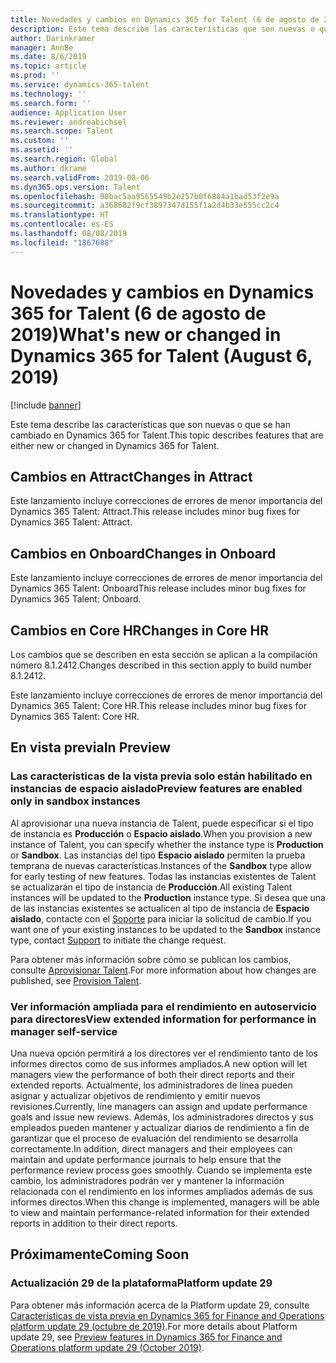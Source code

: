 ```yaml
---
title: Novedades y cambios en Dynamics 365 for Talent (6 de agosto de 2019)
description: Este tema describe las características que son nuevas o que se han cambiado en Microsoft Dynamics 365 for Talent.
author: Darinkramer
manager: AnnBe
ms.date: 8/6/2019
ms.topic: article
ms.prod: ''
ms.service: dynamics-365-talent
ms.technology: ''
ms.search.form: ''
audience: Application User
ms.reviewer: andreabichsel
ms.search.scope: Talent
ms.custom: ''
ms.assetid: ''
ms.search.region: Global
ms.author: dkrame
ms.search.validFrom: 2019-08-06
ms.dyn365.ops.version: Talent
ms.openlocfilehash: 90bac5aa9565549b2e257b0f6804a1bad53f2e9a
ms.sourcegitcommit: a368682f9cf3897347d155f1a2d4b33e555cc2c4
ms.translationtype: HT
ms.contentlocale: es-ES
ms.lasthandoff: 08/08/2019
ms.locfileid: "1867688"
---
```

# <a name="whats-new-or-changed-in-dynamics-365-for-talent-august-6-2019"></a><span data-ttu-id="158e2-103">Novedades y cambios en Dynamics 365 for Talent (6 de agosto de 2019)</span><span class="sxs-lookup"><span data-stu-id="158e2-103">What's new or changed in Dynamics 365 for Talent (August 6, 2019)</span></span>

[!include [banner](includes/banner.md)]

<span data-ttu-id="158e2-104">Este tema describe las características que son nuevas o que se han cambiado en Dynamics 365 for Talent.</span><span class="sxs-lookup"><span data-stu-id="158e2-104">This topic describes features that are either new or changed in Dynamics 365 for Talent.</span></span>

## <a name="changes-in-attract"></a><span data-ttu-id="158e2-105">Cambios en Attract</span><span class="sxs-lookup"><span data-stu-id="158e2-105">Changes in Attract</span></span>

<span data-ttu-id="158e2-106">Este lanzamiento incluye correcciones de errores de menor importancia del Dynamics 365 Talent: Attract.</span><span class="sxs-lookup"><span data-stu-id="158e2-106">This release includes minor bug fixes for Dynamics 365 Talent: Attract.</span></span>

## <a name="changes-in-onboard"></a><span data-ttu-id="158e2-107">Cambios en Onboard</span><span class="sxs-lookup"><span data-stu-id="158e2-107">Changes in Onboard</span></span>

<span data-ttu-id="158e2-108">Este lanzamiento incluye correcciones de errores de menor importancia del Dynamics 365 Talent: Onboard</span><span class="sxs-lookup"><span data-stu-id="158e2-108">This release includes minor bug fixes for Dynamics 365 Talent: Onboard.</span></span>

## <a name="changes-in-core-hr"></a><span data-ttu-id="158e2-109">Cambios en Core HR</span><span class="sxs-lookup"><span data-stu-id="158e2-109">Changes in Core HR</span></span>

<span data-ttu-id="158e2-110">Los cambios que se describen en esta sección se aplican a la compilación número 8.1.2412.</span><span class="sxs-lookup"><span data-stu-id="158e2-110">Changes described in this section apply to build number 8.1.2412.</span></span>

<span data-ttu-id="158e2-111">Este lanzamiento incluye correcciones de errores de menor importancia del Dynamics 365 Talent: Core HR.</span><span class="sxs-lookup"><span data-stu-id="158e2-111">This release includes minor bug fixes for Dynamics 365 Talent: Core HR.</span></span>

## <a name="in-preview"></a><span data-ttu-id="158e2-112">En vista previa</span><span class="sxs-lookup"><span data-stu-id="158e2-112">In Preview</span></span>

### <a name="preview-features-are-enabled-only-in-sandbox-instances"></a><span data-ttu-id="158e2-113">Las características de la vista previa solo están habilitado en instancias de espacio aislado</span><span class="sxs-lookup"><span data-stu-id="158e2-113">Preview features are enabled only in sandbox instances</span></span>

<span data-ttu-id="158e2-114">Al aprovisionar una nueva instancia de Talent, puede especificar si el tipo de instancia es **Producción** o **Espacio aislado**.</span><span class="sxs-lookup"><span data-stu-id="158e2-114">When you provision a new instance of Talent, you can specify whether the instance type is **Production** or **Sandbox**.</span></span> <span data-ttu-id="158e2-115">Las instancias del tipo **Espacio aislado** permiten la prueba temprana de nuevas características.</span><span class="sxs-lookup"><span data-stu-id="158e2-115">Instances of the **Sandbox** type allow for early testing of new features.</span></span> <span data-ttu-id="158e2-116">Todas las instancias existentes de Talent se actualizarán el tipo de instancia de **Producción**.</span><span class="sxs-lookup"><span data-stu-id="158e2-116">All existing Talent instances will be updated to the **Production** instance type.</span></span> <span data-ttu-id="158e2-117">Si desea que una de las instancias existentes se actualicen al tipo de instancia de **Espacio aislado**, contacte con el [Soporte](https://docs.microsoft.com/dynamics365/unified-operations/talent/talent-support) para iniciar la solicitud de cambio.</span><span class="sxs-lookup"><span data-stu-id="158e2-117">If you want one of your existing instances to be updated to the **Sandbox** instance type, contact [Support](https://docs.microsoft.com/dynamics365/unified-operations/talent/talent-support) to initiate the change request.</span></span>

<span data-ttu-id="158e2-118">Para obtener más información sobre cómo se publican los cambios, consulte [Aprovisionar Talent](https://docs.microsoft.com/dynamics365/unified-operations/talent/provisioning-talent).</span><span class="sxs-lookup"><span data-stu-id="158e2-118">For more information about how changes are published, see [Provision Talent](https://docs.microsoft.com/dynamics365/unified-operations/talent/provisioning-talent).</span></span>

### <a name="view-extended-information-for-performance-in-manager-self-service"></a><span data-ttu-id="158e2-119">Ver información ampliada para el rendimiento en autoservicio para directores</span><span class="sxs-lookup"><span data-stu-id="158e2-119">View extended information for performance in manager self-service</span></span>

<span data-ttu-id="158e2-120">Una nueva opción permitirá a los directores ver el rendimiento tanto de los informes directos como de sus informes ampliados.</span><span class="sxs-lookup"><span data-stu-id="158e2-120">A new option will let managers view the performance of both their direct reports and their extended reports.</span></span> <span data-ttu-id="158e2-121">Actualmente, los administradores de línea pueden asignar y actualizar objetivos de rendimiento y emitir nuevos revisiones.</span><span class="sxs-lookup"><span data-stu-id="158e2-121">Currently, line managers can assign and update performance goals and issue new reviews.</span></span> <span data-ttu-id="158e2-122">Además, los administradores directos y sus empleados pueden mantener y actualizar diarios de rendimiento a fin de garantizar que el proceso de evaluación del rendimiento se desarrolla correctamente.</span><span class="sxs-lookup"><span data-stu-id="158e2-122">In addition, direct managers and their employees can maintain and update performance journals to help ensure that the performance review process goes smoothly.</span></span> <span data-ttu-id="158e2-123">Cuando se implementa este cambio, los administradores podrán ver y mantener la información relacionada con el rendimiento en los informes ampliados además de sus informes directos.</span><span class="sxs-lookup"><span data-stu-id="158e2-123">When this change is implemented, managers will be able to view and maintain performance-related information for their extended reports in addition to their direct reports.</span></span>

## <a name="coming-soon"></a><span data-ttu-id="158e2-124">Próximamente</span><span class="sxs-lookup"><span data-stu-id="158e2-124">Coming Soon</span></span>

### <a name="platform-update-29"></a><span data-ttu-id="158e2-125">Actualización 29 de la plataforma</span><span class="sxs-lookup"><span data-stu-id="158e2-125">Platform update 29</span></span>

<span data-ttu-id="158e2-126">Para obtener más información acerca de la Platform update 29, consulte [Características de vista previa en Dynamics 365 for Finance and Operations platform update 29 (octubre de 2019)](https://docs.microsoft.com/en-us/dynamics365/unified-operations/fin-and-ops/get-started/whats-new-platform-update-29).</span><span class="sxs-lookup"><span data-stu-id="158e2-126">For more details about Platform update 29, see [Preview features in Dynamics 365 for Finance and Operations platform update 29 (October 2019)](https://docs.microsoft.com/en-us/dynamics365/unified-operations/fin-and-ops/get-started/whats-new-platform-update-29).</span></span>
